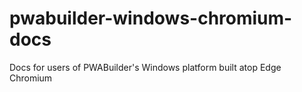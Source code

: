 # pwabuilder-windows-chromium-docs
Docs for users of PWABuilder's Windows platform built atop Edge Chromium
